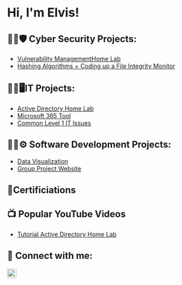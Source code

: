 <h1>Hi, I'm Elvis! 

<h2>👨‍💻🛡️ Cyber Security Projects:</h2>

  - [Vulnerability ManagementHome Lab ](https://github.com/elvisnunezzz/Vulnerability-Management)
  - [Hashing Algorithms + Coding up a File Integrity Monitor ](https://github.com/elvisnunezzz/File_Integrity)
  
<h2>👨‍💻🖥️IT Projects:</h2>
  
  - [Active Directory Home Lab ](https://github.com/elvisnunezzz/LABURL)
  - [Microsoft 365 Tool ](https://github.com/elvisnunezzz/365)
  - [Common Level 1 IT Issues ](https://github.com/elvisnunezzz/CommonIssues)
  
<h2>👨‍💻⚙️ Software Development Projects:</h2>
  
 - [Data Visualization ](https://github.com/elvisnunezzz/Data-Visualization)
 - [Group Project Website ]( https://github.com/robertAHC/Software_Engineering)
  

  
  
 <h2>📜Certificiations</h2>
  
  

<h2>📺 Popular YouTube Videos</h2>

- [Tutorial Active Directory Home Lab](URL)

<h2> 🤳 Connect with me:</h2>


[<img align="left" alt="JoshMadakor | LinkedIn" width="22px" src="https://cdn.jsdelivr.net/npm/simple-icons@v3/icons/linkedin.svg" />][linkedin]

[linkedin]: https://linkedin.com/in/joshmadakor

<!--
**joshmadakor1/joshmadakor1** is a ✨ _special_ ✨ repository because its `README.md` (this file) appears on your GitHub profile.

Here are some ideas to get you started:

- 🔭 I’m currently working on ...
- 🌱 I’m currently learning ...
- 👯 I’m looking to collaborate on ...
- 🤔 I’m looking for help with ...
- 💬 Ask me about ...
- 📫 How to reach me: ...
- 😄 Pronouns: ...
- ⚡ Fun fact: ...
-->
